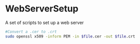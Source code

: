 # WebServerSetup
A set of scripts to set up a web server
```bash
#Convert a .cer to .crt
sudo openssl x509 -inform PEM -in $file.cer -out $file.crt
```
